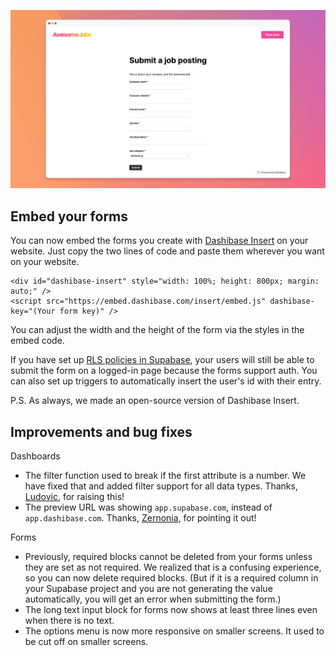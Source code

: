 ![Dashibase Insert](../assets/insert-embed.png)

## Embed your forms

You can now embed the forms you create with [Dashibase Insert](https://dashibase.com/insert) on your website. Just copy the two lines of code and paste them wherever you want on your website. 

```
<div id="dashibase-insert" style="width: 100%; height: 800px; margin: auto;" />
<script src="https://embed.dashibase.com/insert/embed.js" dashibase-key="(Your form key)" />
```

You can adjust the width and the height of the form via the styles in the embed code. 

If you have set up [RLS policies in Supabase](https://supabase.com/docs/guides/auth/row-level-security), your users will still be able to submit the form on a logged-in page because the forms support auth. You can also set up triggers to automatically insert the user's id with their entry. 

P.S. As always, we made an open-source version of Dashibase Insert. 

## Improvements and bug fixes

Dashboards

- The filter function used to break if the first attribute is a number. We have fixed that and added filter support for all data types. Thanks, [Ludovic](https://twitter.com/ludoludi), for raising this!
- The preview URL was showing `app.supabase.com`, instead of `app.dashibase.com`. Thanks, [Zernonia](https://twitter.com/zernonia), for pointing it out!

Forms 

- Previously, required blocks cannot be deleted from your forms unless they are set as not required. We realized that is a confusing experience, so you can now delete required blocks. (But if it is a required column in your Supabase project and you are not generating the value automatically, you will get an error when submitting the form.)
- The long text input block for forms now shows at least three lines even when there is no text.
- The options menu is now more responsive on smaller screens. It used to be cut off on smaller screens.
